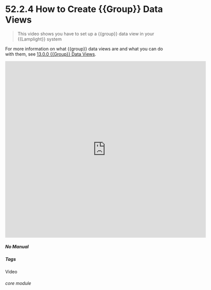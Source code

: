 # 52.2.4 How to Create {{Group}} Data Views

> This video shows you have to set up a {{group}} data view in your {{Lamplight}} system



For more information on what {{group}} data views are and what you can do with them, see [13.0.0 {{Group}} Data Views](/help/index/p/13.0.0).

<iframe title="How to Create a {{Group}} Data View"" width="640" height="564" src="https://player.vimeo.com/video/279244765" data-video-display="home" frameborder="0" allowFullScreen mozallowfullscreen webkitAllowFullScreen></iframe>


##### No Manual

##### Tags
Video

###### core module
